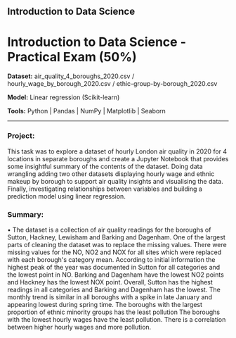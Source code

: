 ## Introduction to Data Science

# Introduction to Data Science - Practical Exam (50%)

**Dataset:** air_quality_4_boroughs_2020.csv / hourly_wage_by_borough_2020.csv / ethic-group-by-borough_2020.csv

**Model:** Linear regression (Scikit-learn)

**Tools:** Python | Pandas | NumPy | Matplotlib | Seaborn

***

### Project:
This task was to explore a dataset of hourly London air quality in 2020 for 4 locations in separate boroughs and create a Jupyter Notebook that provides some insightful summary of the contents of the dataset. Doing data wrangling adding two other datasets displaying hourly wage and ethnic makeup by borough  to support air quality insights and visualising the data. Finally, investigating relationships between variables and building a prediction model using linear regression.



### Summary:

• The dataset is a collection of air quality readings for the boroughs of Sutton, Hackney, Lewisham and Barking and Dagenham.
One of the largest parts of cleaning the dataset was to replace the missing values. There were missing values for the NO, NO2 and NOX for all sites which were replaced with each borough's category mean.
According to initial information the highest peak of the year was documented in Sutton for all categories and the lowest point in NO. Barking and Dagenham have the lowest NO2 points and Hackney has the lowest NOX point.
Overall, Sutton has the highest readings in all categories and Barking and Dagenham has the lowest.
The monthly trend is similar in all boroughs with a spike in late January and appearing lowest during spring time.
The boroughs with the largest proportion of ethnic minority groups has the least pollution
The boroughs with the lowest hourly wages have the least pollution. There is a correlation between higher hourly wages and more pollution.
